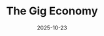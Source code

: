 ---
layout: lecture
published: true    # jekyll on to ensure lecture content is rendered
released: false    # custom variable to display link on webpage
number: 9
week: 9
date: 2025-10-23
presented_by: Lisa Yan
title: The Gig Economy
files:
  slides: 
  survey:
    name:
    link:
    required:
  additional_files:
readings: 
  - name: "The Whole of the Whole Earth Catalog Is Now Online"
    link: "https://www.wired.com/story/whole-earth-catalog-now-online-internet-archive/"
    target:
    author: Boone Ashworth
    publisher: Wired
    year: 2023
    type: required
    is_h195: 
    edpost: https://edstem.org/us/courses/73099/discussion/6442597
  - name: "Don’t Be Evil: Fred Turner on Utopias, Frontiers, and Brogrammers"
    link: "https://logicmag.io/justice/fred-turner-dont-be-evil/"
    target:
    author: 
    publisher: Logic(s)
    year: 2017
    type: required
    is_h195:
    edpost: https://edstem.org/us/courses/73099/discussion/6442596
  - name: "There is no 'Nice' Web. Yet."
    link: "https://lagunab.com/magazine/essay-there-is-no-nice-web-yet-by-bri-griffin"
    target:
    author: Bri Griffin
    publisher: Laguna~B
    year: 2025
    type: required
    is_h195:
    edpost: https://edstem.org/us/courses/73099/discussion/6443308
  - name: Whole Earth Index (explore!)
    link: https://wholeearth.info/
    target: 
    author:
    publisher: 
    year:
    misc: 
    type: recommended
    is_h195:
    edpost: https://edstem.org/us/courses/73099/discussion/6442595
  - name: "What the Silicon Valley Prophet Sees on the Horizon"
    link: https://www.nytimes.com/2022/03/23/technology/stewart-brand-tech-personal-computer.html
    target: 
    author: John Markoff
    publisher: New York Times
    year: 2022
    misc: 
    type: recommended
    is_h195:
    edpost: https://edstem.org/us/courses/73099/discussion/6442594
  - name: "The Whole Earth CataBlog"
    link: https://sophiawliu.com/blog.phia/the-whole-earth-catablog/
    target: 
    author: Sophia Liu
    publisher:
    year: 2024
    misc: 
    type: optional
    is_h195:
    edpost: https://edstem.org/us/courses/73099/discussion/6442593

---